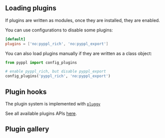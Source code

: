 ## Loading plugins

If plugins are written as modules, once they are installed, they are enabled.

You can use configurations to disable some plugins:
```toml
[default]
plugins = ['no:pyppl_rich', 'no:pyppl_export']
```

You can also load plugins manually if they are written as a class object:
```python
from pyppl import config_plugins

# enable pyppl_rich, but disable pyppl_export
config_plugins('pyppl_rich', 'no:pyppl_export')
```

## Plugin hooks

The plugin system is implemented with [`pluggy`](https://github.com/pytest-dev/pluggy)

See all available plugins APIs [here](./api/#pyppl.plugin).

## Plugin gallery


